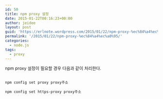 ```yaml
---
id: 50
title: npm proxy 설정
date: 2015-01-22T00:16:23+00:00
author: jeidee
layout: post
guid: 'https://erlnote.wordpress.com/2015/01/22/npm-proxy-%ec%84%a4%ec%a0%95/'
permalink: '/2015/01/22/npm-proxy-%ec%84%a4%ec%a0%95/'
categories:
  - node.js
tags:
  - proxy
---
```

npm proxy 설정이 필요할 경우 다음과 같이 처리한다.

```
      
npm config set proxy proxy주소
      
npm config set https-proxy proxy주소
  
```